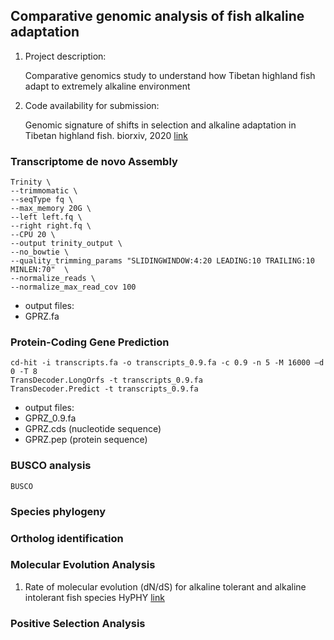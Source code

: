 ## Comparative genomic analysis of fish alkaline adaptation

1. Project description:

    Comparative genomics study to understand how Tibetan highland fish adapt to extremely alkaline environment

2. Code availability for submission:

    Genomic signature of shifts in selection and alkaline adaptation in Tibetan highland fish. biorxiv, 2020 [link](https://www.biorxiv.org/content/10.1101/813501v1.full)

### Transcriptome de novo Assembly
```
Trinity \
--trimmomatic \
--seqType fq \
--max_memory 20G \
--left left.fq \
--right right.fq \
--CPU 20 \
--output trinity_output \
--no_bowtie \
--quality_trimming_params "SLIDINGWINDOW:4:20 LEADING:10 TRAILING:10 MINLEN:70"  \
--normalize_reads \
--normalize_max_read_cov 100
```

- output files:
- GPRZ.fa

### Protein-Coding Gene Prediction

```
cd-hit -i transcripts.fa -o transcripts_0.9.fa -c 0.9 -n 5 -M 16000 –d 0 -T 8
TransDecoder.LongOrfs -t transcripts_0.9.fa
TransDecoder.Predict -t transcripts_0.9.fa
```

- output files:
- GPRZ_0.9.fa
- GPRZ.cds (nucleotide sequence)
- GPRZ.pep (protein sequence)

### BUSCO analysis

```
BUSCO
```


### Species phylogeny




### Ortholog identification




### Molecular Evolution Analysis
1. Rate of molecular evolution (dN/dS) for alkaline tolerant and alkaline intolerant fish species
HyPHY [link](http://www.hyphy.org/)



### Positive Selection Analysis
